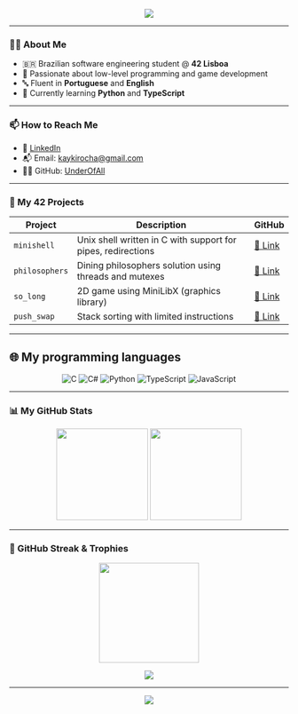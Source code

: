 <p align="center">
  <img src="https://capsule-render.vercel.app/api?type=waving&color=gradient&height=120&section=header&text=Hey%20there,%20I'm%20Kayki!&fontSize=30&animation=fadeIn" />
</p>

---

### 👨‍💻 About Me

- 🇧🇷 Brazilian software engineering student @ **42 Lisboa**
- 🧠 Passionate about low-level programming and game development
- 🔤 Fluent in **Portuguese** and **English**
- 🔧 Currently learning **Python** and **TypeScript**

---

### 📫 How to Reach Me

- 💼 [LinkedIn](https://www.linkedin.com/in/kayki-rocha-357a80301)
- 📬 Email: kaykirocha@gmail.com
- 🧑‍💻 GitHub: [UnderOfAll](https://github.com/UnderOfAll)

---

### 🚀 My 42 Projects

| Project         | Description                                                    | GitHub                                                 |
|-----------------|----------------------------------------------------------------|---------------------------------------------------------|
| `minishell`     | Unix shell written in C with support for pipes, redirections  | [🔗 Link](https://github.com/UnderOfAll/minishell)      |
| `philosophers`  | Dining philosophers solution using threads and mutexes         | [🔗 Link](https://github.com/UnderOfAll/philosophers)   |
| `so_long`       | 2D game using MiniLibX (graphics library)                      | [🔗 Link](https://github.com/UnderOfAll/so_long)        |
| `push_swap`     | Stack sorting with limited instructions                        | [🔗 Link](https://github.com/UnderOfAll/push_swap)      |

---

## 🌐 My programming languages

<p align="center">
   <img src="https://img.shields.io/badge/C-00599C?style=for-the-badge&logo=c&logoColor=white" alt="C" />
   <img src="https://img.shields.io/badge/C%23-239120?style=for-the-badge&logo=c-sharp&logoColor=white" alt="C#" />
   <img src="https://img.shields.io/badge/Python-3776AB?style=for-the-badge&logo=python&logoColor=white" alt="Python" />
   <img src="https://img.shields.io/badge/TypeScript-3178C6?style=for-the-badge&logo=typescript&logoColor=white" alt="TypeScript" />
   <img src="https://img.shields.io/badge/JavaScript-F7DF1E?style=for-the-badge&logo=javascript&logoColor=black" alt="JavaScript" />
</p>

---

### 📊 My GitHub Stats

<div align="center">
  <img src="https://github-readme-stats.vercel.app/api?username=UnderOfAll&show_icons=true&theme=radical&hide_border=true" height="165" />
  <img src="https://github-readme-stats.vercel.app/api/top-langs/?username=UnderOfAll&layout=compact&theme=radical&hide_border=true" height="165" />
</div>

---

### 🧠 GitHub Streak & Trophies

<p align="center">
  <img src="https://streak-stats.demolab.com?user=UnderOfAll&theme=radical&hide_border=true" height="180" />
</p>

<p align="center">
  <img src="https://github-profile-trophy.vercel.app/?username=UnderOfAll&theme=radical&no-frame=true&margin-w=10" />
</p>

---

<p align="center">
  <img src="https://capsule-render.vercel.app/api?section=footer&type=waving&color=gradient&height=100"/>
</p>
